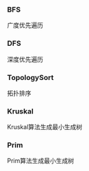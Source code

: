 ### BFS

广度优先遍历

### DFS

深度优先遍历

### TopologySort

拓扑排序

### Kruskal

Kruskal算法生成最小生成树

### Prim

Prim算法生成最小生成树